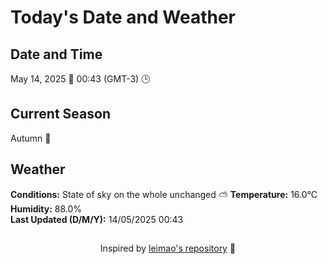  # Today's Date and Weather
    
## Date and Time
May 14, 2025 📅
00:43 (GMT-3) 🕒

## Current Season
Autumn 🍂
## Weather 
**Conditions:** State of sky on the whole unchanged ⛅
**Temperature:** 16.0°C  
**Humidity:** 88.0%  
**Last Updated (D/M/Y):** 14/05/2025 00:43
##
<div align="center">Inspired by <a href="https://github.com/leimao/What-Is-The-Date-Today">leimao's repository</a> 🌱</div>
